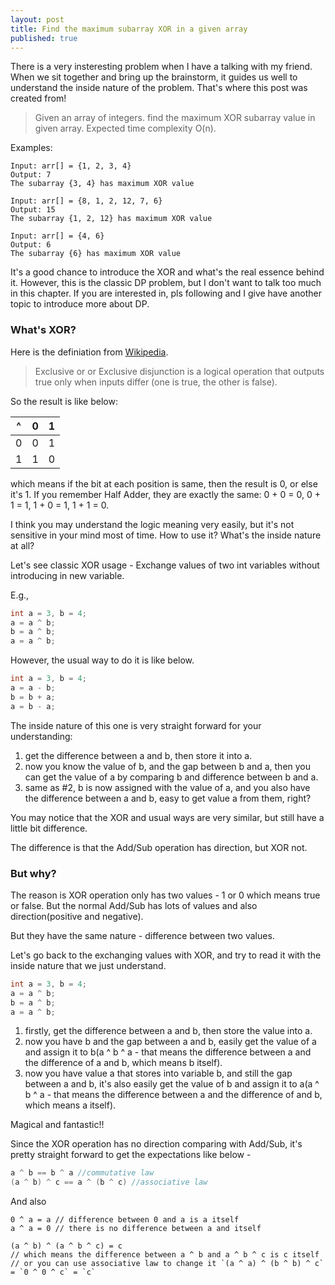 ```yaml
---
layout: post
title: Find the maximum subarray XOR in a given array
published: true
---
```


There is a very insteresting problem when I have a talking with my friend. When we sit together and bring up the brainstorm, it guides us well to understand the inside nature of the problem. That's where this post was created from!

> Given an array of integers. find the maximum XOR subarray value in given array. Expected time complexity O(n).

Examples:

```
Input: arr[] = {1, 2, 3, 4}
Output: 7
The subarray {3, 4} has maximum XOR value

Input: arr[] = {8, 1, 2, 12, 7, 6}
Output: 15
The subarray {1, 2, 12} has maximum XOR value

Input: arr[] = {4, 6}
Output: 6
The subarray {6} has maximum XOR value
```

It's a good chance to introduce the XOR and what's the real essence behind it. However, this is the classic DP problem, but I don't want to talk too much in this chapter. If you are interested in, pls following and I give have another topic to introduce more about DP.

### What's XOR?

Here is the definiation from [Wikipedia](https://en.wikipedia.org/wiki/Exclusive_or).
> Exclusive or or Exclusive disjunction is a logical operation that outputs true only when inputs differ (one is true, the other is false).

So the result is like below:

^|0|1
--|--|--
0|0|1
1|1|0

which means if the bit at each position is same, then the result is 0, or else it's 1. If you remember Half Adder, they are exactly the same: 0 + 0 = 0, 0 + 1 = 1, 1 + 0 = 1, 1 + 1 = 0.

I think you may understand the logic meaning very easily, but it's not sensitive in your mind most of time. How to use it? What's the inside nature at all?

Let's see classic XOR usage - 
Exchange values of two int variables without introducing in new variable.

E.g., 

```java
int a = 3, b = 4;
a = a ^ b;
b = a ^ b;
a = a ^ b;
```

However, the usual way to do it is like below.

```java
int a = 3, b = 4;
a = a - b;
b = b + a;
a = b - a;
```

The inside nature of this one is very straight forward for your understanding: 
1. get the difference between a and b, then store it into a.
2. now you know the value of b, and the gap between b and a, then you can get the value of a by comparing b and difference between b and a.
3. same as #2, b is now assigned with the value of a, and you also have the difference between a and b, easy to get value a from them, right?

You may notice that the XOR and usual ways are very similar, but still have a little bit difference.

The difference is that the Add/Sub operation has direction, but XOR not.

### But why?

The reason is XOR operation only has two values - 1 or 0 which means true or false. But the normal Add/Sub has lots of values and also direction(positive and negative).

But they have the same nature - difference between two values.

Let's go back to the exchanging values with XOR, and try to read it with the inside nature that we just understand.

```java
int a = 3, b = 4;
a = a ^ b;
b = a ^ b;
a = a ^ b;
```

1. firstly, get the difference between a and b, then store the value into a.
2. now you have b and the gap between a and b, easily get the value of a and assign it to b(a ^ b ^ a - that means the difference between a and the difference of a and b, which means b itself).
3. now you have value a that stores into variable b, and still the gap between a and b, it's also easily get the value of b and assign it to a(a ^ b ^ a - that means the difference between a and the difference of and b, which means a itself).

Magical and fantastic!!

Since the XOR operation has no direction comparing with Add/Sub, it's pretty straight forward to get the expectations like below - 

```java
a ^ b == b ^ a //commutative law
(a ^ b) ^ c == a ^ (b ^ c) //associative law
```

And also

```
0 ^ a = a // difference between 0 and a is a itself
a ^ a = 0 // there is no difference between a and itself

(a ^ b) ^ (a ^ b ^ c) = c
// which means the difference between a ^ b and a ^ b ^ c is c itself
// or you can use associative law to change it `(a ^ a) ^ (b ^ b) ^ c` = `0 ^ 0 ^ c` = `c`
```

